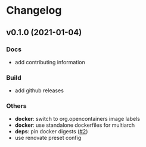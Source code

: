 # Changelog

## v0.1.0 (2021-01-04)

### Docs

- add contributing information

### Build

- add github releases

### Others

- **docker**: switch to org.opencontainers image labels
- **docker**: use standalone dockerfiles for multiarch
- **deps**: pin docker digests ([#2](https://github.com/thegeeklab/wait-for/issues/2))
- use renovate preset config
